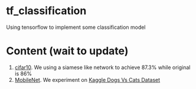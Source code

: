 # tf_classification
Using tensorflow to implement some classification  model 


# Content (wait to update)

1. [cifar10](https://github.com/lhwcv/tf_classification/cifar10). We using a siamese like network to achieve 87.3% while original is 86% 
2. [MobileNet](https://github.com/lhwcv/tf_classification/cifar10). We experiment on [Kaggle Dogs Vs Cats Dataset](https://www.kaggle.com/c/dogs-vs-cats)
